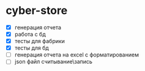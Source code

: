 # cyber-store

- [X] генерация отчета
- [X] работа с бд
- [X] тесты для фабрики
- [X] тесты для бд
- [ ] генерация отчета на excel с форматированием
- [ ] json файл считывание\запись 